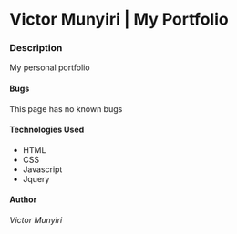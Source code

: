 # Victor Munyiri | My Portfolio

### Description 
My personal portfolio

#### Bugs
This page has no known bugs

#### Technologies Used
* HTML
* CSS 
* Javascript
* Jquery

#### Author
_Victor Munyiri_
